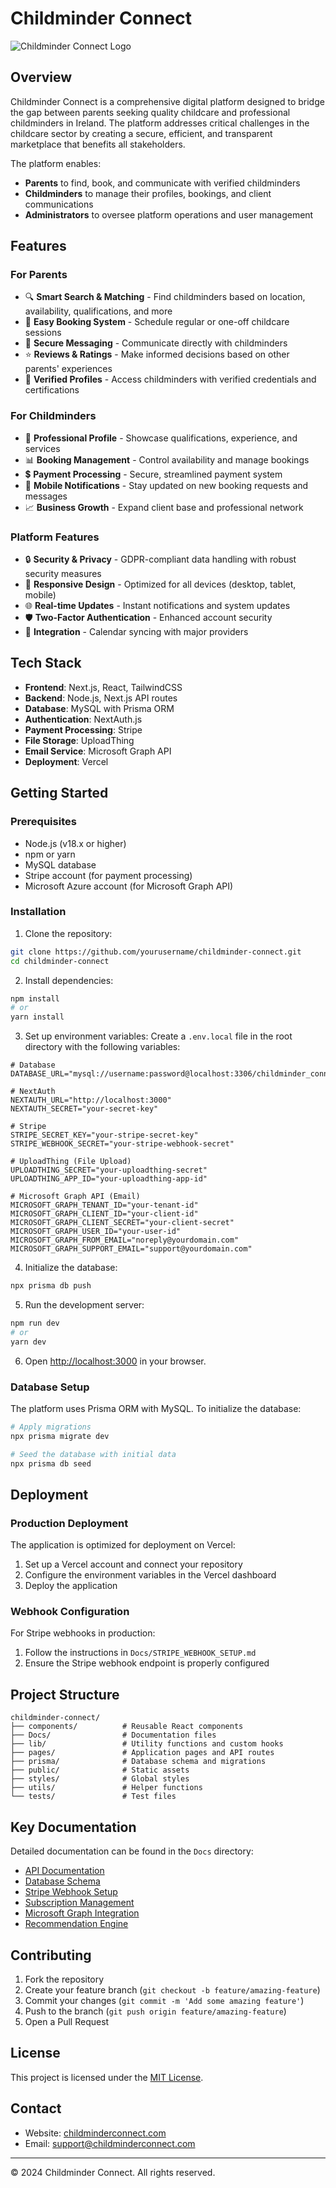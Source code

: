 # Childminder Connect

![Childminder Connect Logo](public/logo.png)

## Overview

Childminder Connect is a comprehensive digital platform designed to bridge the gap between parents seeking quality childcare and professional childminders in Ireland. The platform addresses critical challenges in the childcare sector by creating a secure, efficient, and transparent marketplace that benefits all stakeholders.

The platform enables:

- **Parents** to find, book, and communicate with verified childminders
- **Childminders** to manage their profiles, bookings, and client communications
- **Administrators** to oversee platform operations and user management

## Features

### For Parents
- 🔍 **Smart Search & Matching** - Find childminders based on location, availability, qualifications, and more
- 📅 **Easy Booking System** - Schedule regular or one-off childcare sessions
- 💬 **Secure Messaging** - Communicate directly with childminders
- ⭐ **Reviews & Ratings** - Make informed decisions based on other parents' experiences
- 🔐 **Verified Profiles** - Access childminders with verified credentials and certifications

### For Childminders
- 👤 **Professional Profile** - Showcase qualifications, experience, and services
- 📊 **Booking Management** - Control availability and manage bookings
- 💲 **Payment Processing** - Secure, streamlined payment system
- 📱 **Mobile Notifications** - Stay updated on new booking requests and messages
- 📈 **Business Growth** - Expand client base and professional network

### Platform Features
- 🔒 **Security & Privacy** - GDPR-compliant data handling with robust security measures
- 📱 **Responsive Design** - Optimized for all devices (desktop, tablet, mobile)
- 🌐 **Real-time Updates** - Instant notifications and system updates
- 🛡️ **Two-Factor Authentication** - Enhanced account security
- 🔄 **Integration** - Calendar syncing with major providers

## Tech Stack

- **Frontend**: Next.js, React, TailwindCSS
- **Backend**: Node.js, Next.js API routes
- **Database**: MySQL with Prisma ORM
- **Authentication**: NextAuth.js
- **Payment Processing**: Stripe
- **File Storage**: UploadThing
- **Email Service**: Microsoft Graph API
- **Deployment**: Vercel

## Getting Started

### Prerequisites
- Node.js (v18.x or higher)
- npm or yarn
- MySQL database
- Stripe account (for payment processing)
- Microsoft Azure account (for Microsoft Graph API)

### Installation

1. Clone the repository:
```bash
git clone https://github.com/yourusername/childminder-connect.git
cd childminder-connect
```

2. Install dependencies:
```bash
npm install
# or
yarn install
```

3. Set up environment variables:
Create a `.env.local` file in the root directory with the following variables:
```
# Database
DATABASE_URL="mysql://username:password@localhost:3306/childminder_connect"

# NextAuth
NEXTAUTH_URL="http://localhost:3000"
NEXTAUTH_SECRET="your-secret-key"

# Stripe
STRIPE_SECRET_KEY="your-stripe-secret-key"
STRIPE_WEBHOOK_SECRET="your-stripe-webhook-secret"

# UploadThing (File Upload)
UPLOADTHING_SECRET="your-uploadthing-secret"
UPLOADTHING_APP_ID="your-uploadthing-app-id"

# Microsoft Graph API (Email)
MICROSOFT_GRAPH_TENANT_ID="your-tenant-id"
MICROSOFT_GRAPH_CLIENT_ID="your-client-id"
MICROSOFT_GRAPH_CLIENT_SECRET="your-client-secret"
MICROSOFT_GRAPH_USER_ID="your-user-id"
MICROSOFT_GRAPH_FROM_EMAIL="noreply@yourdomain.com"
MICROSOFT_GRAPH_SUPPORT_EMAIL="support@yourdomain.com"
```

4. Initialize the database:
```bash
npx prisma db push
```

5. Run the development server:
```bash
npm run dev
# or
yarn dev
```

6. Open [http://localhost:3000](http://localhost:3000) in your browser.

### Database Setup

The platform uses Prisma ORM with MySQL. To initialize the database:

```bash
# Apply migrations
npx prisma migrate dev

# Seed the database with initial data
npx prisma db seed
```

## Deployment

### Production Deployment

The application is optimized for deployment on Vercel:

1. Set up a Vercel account and connect your repository
2. Configure the environment variables in the Vercel dashboard
3. Deploy the application

### Webhook Configuration

For Stripe webhooks in production:

1. Follow the instructions in `Docs/STRIPE_WEBHOOK_SETUP.md`
2. Ensure the Stripe webhook endpoint is properly configured

## Project Structure

```
childminder-connect/
├── components/          # Reusable React components
├── Docs/                # Documentation files
├── lib/                 # Utility functions and custom hooks
├── pages/               # Application pages and API routes
├── prisma/              # Database schema and migrations
├── public/              # Static assets
├── styles/              # Global styles
├── utils/               # Helper functions
└── tests/               # Test files
```

## Key Documentation

Detailed documentation can be found in the `Docs` directory:

- [API Documentation](Docs/API_Documentation.md)
- [Database Schema](Docs/Database_Schema.md)
- [Stripe Webhook Setup](Docs/STRIPE_WEBHOOK_SETUP.md)
- [Subscription Management](Docs/SUBSCRIPTION-UPDATE-GUIDE.md)
- [Microsoft Graph Integration](Docs/MICROSOFT_GRAPH_SETUP.md)
- [Recommendation Engine](Docs/RECOMMENDATION_ENGINE.md)

## Contributing

1. Fork the repository
2. Create your feature branch (`git checkout -b feature/amazing-feature`)
3. Commit your changes (`git commit -m 'Add some amazing feature'`)
4. Push to the branch (`git push origin feature/amazing-feature`)
5. Open a Pull Request

## License

This project is licensed under the [MIT License](LICENSE).

## Contact

- Website: [childminderconnect.com](https://childminderconnect.com)
- Email: support@childminderconnect.com

---

© 2024 Childminder Connect. All rights reserved.
